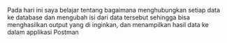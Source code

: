 Pada hari ini saya belajar tentang bagaimana menghubungkan setiap data ke database dan mengubah isi dari data tersebut sehingga bisa menghasilkan output yang di inginkan, dan menampilkan hasil data ke dalam applikasi Postman